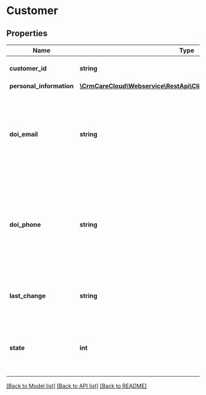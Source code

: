 # Customer

## Properties
Name | Type | Description | Notes
------------ | ------------- | ------------- | -------------
**customer_id** | **string** | The unique ID of the customer. | [optional] 
**personal_information** | [**\CrmCareCloud\Webservice\RestApi\Client\Model\PersonalInformation**](PersonalInformation.md) |  | 
**doi_email** | **string** | Date and time of obtaining the customer&#x27;s email consent (Double opt-in confirmation). *(YYYY-MM-DD HH:MM:SS)* | [optional] 
**doi_phone** | **string** | Date and time of obtaining the customer&#x27;s phone consent (Double opt-in confirmation). *(YYYY-MM-DD HH:MM:SS)* | [optional] 
**last_change** | **string** | Date and time of the last change. *(YYYY-MM-DD HH:MM:SS)* | [optional] 
**state** | **int** | State of the customer. *Possible values are: 0 - deleted / 1 - active / 2 - non active* | [optional] 

[[Back to Model list]](../../README.md#documentation-for-models) [[Back to API list]](../../README.md#documentation-for-api-endpoints) [[Back to README]](../../README.md)

